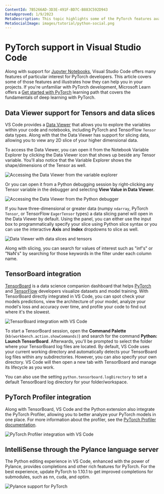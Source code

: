 ```yaml
---
ContentId: 7B5266AD-3D3E-491F-BD7C-B883C592D943
DateApproved: 1/9/2023
MetaDescription: This topic highlights some of the PyTorch features available within Visual Studio Code.
MetaSocialImage: images/tutorial/python-social.png
---
```

# PyTorch support in Visual Studio Code

Along with support for [Jupyter Notebooks](/docs/datascience/jupyter-notebooks.md), Visual Studio Code offers many features of particular interest for PyTorch developers. This article covers some of those features and illustrates how they can help you in your projects. If you're unfamiliar with PyTorch development, Microsoft Learn offers a [Get started with PyTorch](https://learn.microsoft.com/training/paths/pytorch-fundamentals) learning path that covers the fundamentals of deep learning with PyTorch.

## Data Viewer support for Tensors and data slices

VS Code provides a [Data Viewer](/docs/datascience/jupyter-notebooks.md#variable-explorer-and-data-viewer) that allows you to explore the variables within your code and notebooks, including PyTorch and TensorFlow `Tensor` data types. Along with that the Data Viewer has support for slicing data, allowing you to view any 2D slice of your higher dimensional data.

To access the Data Viewer, you can open it from the Notebook Variable Explorer by clicking the Data Viewer icon that shows up beside any Tensor variable. You'll also notice that the Variable Explorer shows the shape/dimensions of the Tensor as well.

![Accessing the Data Viewer from the variable explorer](images/pytorch-support/variable-explorer-data-viewer.png)

Or you can open it from a Python debugging session by right-clicking any Tensor variable in the debugger and selecting **View Value in Data Viewer**.

![Accessing the Data Viewer from the Python debugger](images/pytorch-support/debugger-data-viewer.png)

If you have three-dimensional or greater data (numpy `ndarray`, PyTorch `Tensor`, or TensorFlow `EagerTensor` types) a data slicing panel will open in the Data Viewer by default. Using the panel, you can either use the input box to programmatically specify your slice using Python slice syntax or you can use the interactive **Axis** and **Index** dropdowns to slice as well.

![Data Viewer with data slices and tensors](images/pytorch-support/data-slicing.png)

Along with slicing, you can search for values of interest such as "inf's" or "NaN's" by searching for those keywords in the filter under each column name.

## TensorBoard integration

[TensorBoard](https://www.tensorflow.org/tensorboard) is a data science companion dashboard that helps [PyTorch](https://pytorch.org/) and [TensorFlow](https://www.tensorflow.org/) developers visualize datasets and model training. With TensorBoard directly integrated in VS Code, you can spot check your models predictions, view the architecture of your model, analyze your model's loss and accuracy over time, and profile your code to find out where it's the slowest.

![TensorBoard integration with VS Code](images/pytorch-support/tensorboard-integration.png)

To start a TensorBoard session, open the **Command Palette** (`kb(workbench.action.showCommands)`) and search for the command **Python: Launch TensorBoard**. Afterwards, you'll be prompted to select the folder where your TensorBoard log files are located. By default, VS Code uses your current working directory and automatically detects your TensorBoard log files within any subdirectories. However, you can also specify your own directory. VS Code will then open a new tab with TensorBoard and manage its lifecycle as you work.

You can also use the setting `python.tensorboard.logDirectory` to set a default TensorBoard log directory for your folder/workspace.

## PyTorch Profiler integration

Along with TensorBoard, VS Code and the Python extension also integrate the PyTorch Profiler, allowing you to better analyze your PyTorch models in one place. For more information about the profiler, see the [PyTorch Profiler documentation](https://pytorch.org/blog/introducing-pytorch-profiler-the-new-and-improved-performance-tool/).

![PyTorch Profiler integration with VS Code](images/pytorch-support/pytorch-profiler.png)

## IntelliSense through the Pylance language server

The Python editing experience in VS Code, enhanced with the power of Pylance, provides completions and other rich features for PyTorch. For the best experience, update PyTorch to 1.10.1 to get improved completions for submodules, such as nn, cuda, and optim.

![Pylance support for PyTorch](images/pytorch-support/pytorch-pylance.gif)
